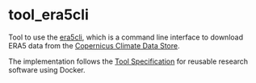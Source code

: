# tool_era5cli

Tool to use the [era5cli](https://github.com/eWaterCycle/era5cli), which is a command line interface to download ERA5 data from the [Copernicus Climate Data Store](https://climate.copernicus.eu/).

The implementation follows the [Tool Specification](https://vforwater.github.io/tool-specs/) for reusable research software using Docker.
